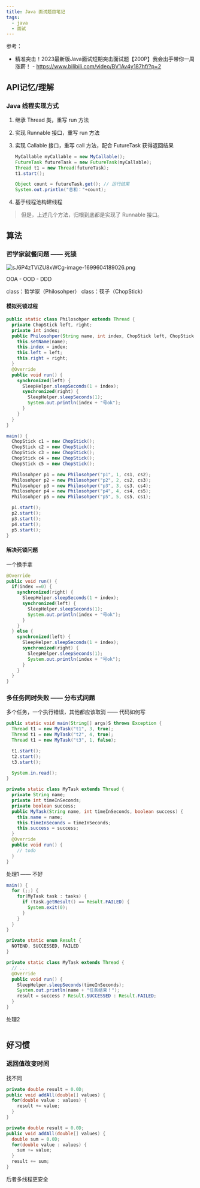 ```yaml
---
title: Java 面试题目笔记
tags:
  - java
  - 面试
---
```


参考：

+ 精准突击！2023最新版Java面试短期突击面试题【200P】我会出手带你一周涨薪！ - <https://www.bilibili.com/video/BV1Av4y187hf/?p=2>

## API记忆/理解

### Java 线程实现方式

1. 继承 Thread 类，重写 run 方法
2. 实现 Runnable 接口，重写 run 方法
3. 实现 Callable 接口，重写 call 方法，配合 FutureTask 获得返回结果

    ```java
    MyCallable myCallable = new MyCallable();
    FutureTask futureTask = new FutureTask(myCallable);
    Thread t1 = new Thread(futureTask);
    t1.start();
    
    Object count = futureTask.get(); // 运行结果
    System.out.println("总和："+count);
    ```

4. 基于线程池构建线程

> 但是，上述几个方法，归根到底都是实现了 Runnable 接口。

## 算法

### 哲学家就餐问题 —— 死锁

![sJ6P4zTViZU8xWCg-image-1699604189026.png](https://s2.loli.net/2023/11/23/Kjw7EzpC5Zh2U4d.png)

OOA - OOD - DDD

class：哲学家（Philosohper） class：筷子（ChopStick）

#### 模拟死锁过程

```java
public static class Philosohper extends Thread {
  private ChopStick left, right;
  private int index;
  public Philosohper(String name, int index, ChopStick left, ChopStick right) {
    this.setName(name);
    this.index = index;
    this.left = left;
    this.right = right;
  }
  @Override
  public void run() {
    synchronized(left) {
      SleepHelper.sleepSeconds(1 + index);
      synchronized(right) {
        SleepHelper.sleepSeconds(1);
        System.out.println(index + "号ok");
      }
    }
  }
}

main() {
  ChopStick c1 = new ChopStick();
  ChopStick c2 = new ChopStick();
  ChopStick c3 = new ChopStick();
  ChopStick c4 = new ChopStick();
  ChopStick c5 = new ChopStick();

  Philosohper p1 = new Philosohper("p1", 1, cs1, cs2);
  Philosohper p2 = new Philosohper("p2", 2, cs2, cs3);
  Philosohper p3 = new Philosohper("p3", 3, cs3, cs4);
  Philosohper p4 = new Philosohper("p4", 4, cs4, cs5);
  Philosohper p5 = new Philosohper("p5", 5, cs5, cs1);

  p1.start();
  p2.start();
  p3.start();
  p4.start();
  p5.start();
}
```

#### 解决死锁问题

一个换手拿

```java
@Override
public void run() {
  if(index ==0) {
    synchronized(right) {
      SleepHelper.sleepSeconds(1 + index);
      synchronized(left) {
        SleepHelper.sleepSeconds(1);
        System.out.println(index + "号ok");
      }
    }
  } else {
    synchronized(left) {
      SleepHelper.sleepSeconds(1 + index);
      synchronized(right) {
        SleepHelper.sleepSeconds(1);
        System.out.println(index + "号ok");
      }
    }
  }
}
```

### 多任务同时失败 —— 分布式问题

多个任务，一个执行错误，其他都应该取消 —— 代码如何写

```java
public static void main(String[] args)S throws Exception {
  Thread t1 = new MyTask("t1", 3, true);
  Thread t1 = new MyTask("t2", 4, true);
  Thread t1 = new MyTask("t3", 1, false);

  t1.start();
  t2.start();
  t3.start();

  System.in.read();
}

private static class MyTask extends Thread {
  private String name;
  private int timeInSeconds;
  private boolean success;
  public MyTask(String name, int timeInSeconds, boolean success) {
    this.name = name;
    this.timeInSeconds = timeInSeconds;
    this.success = success;
  }
  @Override
  public void run() {
    // todo
  }
}
```

处理1 —— 不好

```java
main() {
  for (;;) {
    for(MyTask task : tasks) {
      if (task.getResult() == Result.FAILED) {
        System.exit(0);
      }
    }
  }
}

private static enum Result {
  NOTEND, SUCCESSED, FAILED
}

private static class MyTask extends Thread {
  // ...
  @Override
  public void run() {
    SleepHelper.sleepSeconds(timeInSeconds);
    System.out.println(name + "任务结束！");
    result = success ? Result.SUCCESSED : Result.FAILED;
  }
}
```

处理2

```java

```

## 好习惯

### 返回值改变时间

找不同

```java
private double result = 0.0D;
public void addAll(double[] values) {
  for(double value : values) {
    result += value;
  }
}
```

```java
private double result = 0.0D;
public void addAll(double[] values) {
  double sum = 0.0D;
  for(double value : values) {
    sum += value;
  }
  result += sum;
}
```

后者多线程更安全
